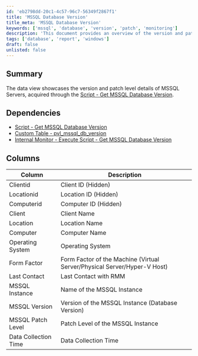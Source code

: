 ```yaml
---
id: 'eb2798dd-20c1-4c57-96c7-56349f2867f1'
title: 'MSSQL Database Version'
title_meta: 'MSSQL Database Version'
keywords: ['mssql', 'database', 'version', 'patch', 'monitoring']
description: 'This document provides an overview of the version and patch level details of MSSQL Servers, detailing the data collected through the associated script and its dependencies. It outlines the key columns and their descriptions for better understanding and utilization.'
tags: ['database', 'report', 'windows']
draft: false
unlisted: false
---
```


## Summary

The data view showcases the version and patch level details of MSSQL Servers, acquired through the [Script - Get MSSQL Database Version](<../scripts/Get MSSQL Database Version.md>).

## Dependencies

- [Script - Get MSSQL Database Version](<../scripts/Get MSSQL Database Version.md>)
- [Custom Table - pvl_mssql_db_version](<../tables/pvl_mssql_db_version.md>)
- [Internal Monitor - Execute Script - Get MSSQL Database Version](<../monitors/Execute Script - Get MSSQL Database Version.md>)

## Columns

| Column                | Description                                                        |
|----------------------|--------------------------------------------------------------------|
| Clientid             | Client ID (Hidden)                                                |
| Locationid           | Location ID (Hidden)                                              |
| Computerid           | Computer ID (Hidden)                                              |
| Client               | Client Name                                                       |
| Location             | Location Name                                                     |
| Computer             | Computer Name                                                     |
| Operating System      | Operating System                                                  |
| Form Factor          | Form Factor of the Machine (Virtual Server/Physical Server/Hyper-V Host) |
| Last Contact         | Last Contact with RMM                                            |
| MSSQL Instance       | Name of the MSSQL Instance                                       |
| MSSQL Version        | Version of the MSSQL Instance (Database Version)                 |
| MSSQL Patch Level    | Patch Level of the MSSQL Instance                                 |
| Data Collection Time  | Data Collection Time                                              |




